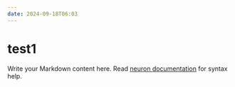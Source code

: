 ```yaml
---
date: 2024-09-18T06:03
---
```


# test1

Write your Markdown content here. Read [neuron documentation](https://neuron.zettel.page/2011404.html) for syntax help.

